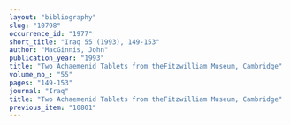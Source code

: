 ```yaml
---
layout: "bibliography"
slug: "10798"
occurrence_id: "1977"
short_title: "Iraq 55 (1993), 149-153"
author: "MacGinnis, John"
publication_year: "1993"
title: "Two Achaemenid Tablets from theFitzwilliam Museum, Cambridge"
volume_no_: "55"
pages: "149-153"
journal: "Iraq"
title: "Two Achaemenid Tablets from theFitzwilliam Museum, Cambridge"
previous_item: "10801"
---
```

